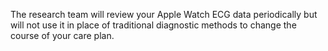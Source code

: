 The research team will review your Apple Watch ECG data periodically but will not use it in place of traditional diagnostic methods to change the course of your care plan.
